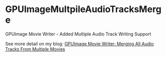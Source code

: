 # GPUImageMultpileAudioTracksMerge

GPUImage Movie Writer - Added Multiple Audio Track Writing Support

See more detail on my blog: [GPUImage Movie Writer: Merging All Audio Tracks From Multiple Movies](http://tuohuang.info/gpuimage-movie-writer--merging-all-audio-tracks-from-multiple-movies)

